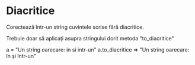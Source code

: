 # Diacritice
Corectează într-un string cuvintele scrise fără diacritice.

Trebuie doar să aplicați asupra stringului dorit metoda "to_diacritice"

a = "Un string oarecare: in si intr-un"
a.to_diacritice
=> "Un string oarecare: în și într-un"


